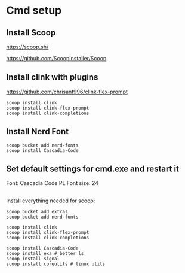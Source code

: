 # Cmd setup

## Install Scoop

https://scoop.sh/

https://github.com/ScoopInstaller/Scoop

## Install clink with plugins

https://github.com/chrisant996/clink-flex-prompt

```fish
scoop install clink
scoop install clink-flex-prompt
scoop install clink-completions
```

## Install Nerd Font
```fish
scoop bucket add nerd-fonts
scoop install Cascadia-Code
```

## Set default settings for cmd.exe and restart it
Font: Cascadia Code PL
Font size: 24

##
Install everything needed for scoop:

```fish
scoop bucket add extras
scoop bucket add nerd-fonts

scoop install clink
scoop install clink-flex-prompt
scoop install clink-completions

scoop install Cascadia-Code
scoop install exa # better ls
scoop install signal
scoop install coreutils # linux utils

```
